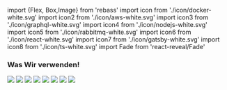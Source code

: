<!-- @format -->

import {Flex, Box,Image} from 'rebass'
import icon from './icon/docker-white.svg'
import icon2 from './icon/aws-white.svg'
import icon3 from './icon/graphql-white.svg'
import icon4 from './icon/nodejs-white.svg'
import icon5 from './icon/rabbitmq-white.svg'
import icon6 from './icon/react-white.svg'
import icon7 from './icon/gatsby-white.svg'
import icon8 from './icon/ts-white.svg'
import Fade from 'react-reveal/Fade'

### Was Wir verwenden!

<Flex flex-direction="column" alignItems="center" justifyContent="center" flexWrap="wrap">
<Box>
    <Fade delay={200}>
    <Image width={[80,100,120]} src={icon} />
    </Fade>
    <Fade delay={500} >
    <Image width={[80,100,120]} src={icon2} />
    </Fade>
</Box>
<Box>
    <Fade delay={800} >
    <Image width={[80,100,120]} src={icon3} />
    </Fade>
    <Fade delay={1100} >
    <Image width={[80,100,120]} src={icon4} />
    </Fade>
    </Box>
<Box>
    <Fade delay={1300} >
    <Image width={[80,100,120]} src={icon5} />
    </Fade>
    <Fade delay={1700}>
    <Image width={[80,100,120]} src={icon6} />
    </Fade>
    </Box>
<Box>
    <Fade delay={2000} >
    <Image width={[80,100,120]} src={icon7} />
    </Fade>
    <Fade delay={2300} >
    <Image width={[80,100,120]} src={icon8} />
    </Fade>
</Box>
</Flex>
